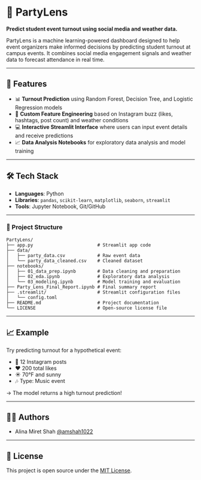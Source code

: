 # 🎉 PartyLens

**Predict student event turnout using social media and weather data.**

PartyLens is a machine learning-powered dashboard designed to help event organizers make informed decisions by predicting student turnout at campus events. It combines social media engagement signals and weather data to forecast attendance in real time.

---

## 🚀 Features

- 📊 **Turnout Prediction** using Random Forest, Decision Tree, and Logistic Regression models  
- 🧠 **Custom Feature Engineering** based on Instagram buzz (likes, hashtags, post count) and weather conditions  
- 💻 **Interactive Streamlit Interface** where users can input event details and receive predictions  
- 📈 **Data Analysis Notebooks** for exploratory data analysis and model training

---

## 🛠️ Tech Stack

- **Languages**: Python  
- **Libraries**: `pandas`, `scikit-learn`, `matplotlib`, `seaborn`, `streamlit`  
- **Tools**: Jupyter Notebook, Git/GitHub  

---

### 📂 Project Structure

```
PartyLens/
├── app.py                        # Streamlit app code
├── data/
│   ├── party_data.csv            # Raw event data
│   └── party_data_cleaned.csv    # Cleaned dataset
├── notebooks/
│   ├── 01_data_prep.ipynb        # Data cleaning and preparation
│   ├── 02_eda.ipynb              # Exploratory data analysis
│   └── 03_modeling.ipynb         # Model training and evaluation
├── Party_Lens_Final_Report.ipynb # Final summary report
├── .streamlit/                   # Streamlit configuration files
│   └── config.toml
├── README.md                     # Project documentation
└── LICENSE                       # Open-source license file
```




---

## 📈 Example

Try predicting turnout for a hypothetical event:
- 💬 12 Instagram posts  
- ❤️ 200 total likes  
- ☀️ 70°F and sunny  
- 🎶 Type: Music event  

→ The model returns a high turnout prediction!

---

## 👩‍💻 Authors

- Alina Miret Shah [@amshah1022](https://github.com/amshah1022)
  
---

## 📄 License

This project is open source under the [MIT License](LICENSE).

